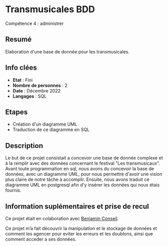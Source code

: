 # Transmusicales BDD

Compétence 4 : administrer

## Resumé

Elaboration d'une base de donnée pour les transmusicales. 

## Info clées

- **Etat** : Fini  
- **Nombre de personnes** : 2 
- **Date** : Décembre 2022 
- **Langages** : SQL

## Etapes
- Création d'un diagramme UML
- Traduction de ce diagramme en SQL

## Description

Le but de ce projet consistait a concevoir une base de donnée complexe et à la remplir avec des données concernant le festival "Les transmusicaux". Avant toute programmation en sql, nous avons du concevoir la base de données, avec un diagramme UML, pour nous permettre d'avoir une vision plus claire de notre tâche à accomplir. Ensuite, nous avons traduit ce diagramme UML en postgresql afin d'y insérer les données qui nous étais fournis.

## Information suplémentaires et prise de recul

Ce projet était en colaboration avec [Benjamin Conseil](https://github.com/conseil-benjamin). 

Ce projet m’a fait découvrir la manipulation et le stockage de données et comment les agencer pour eviter les erreurs et les doublons, ainsi que comment acceder a ses données.
